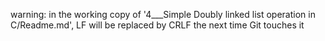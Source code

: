 warning: in the working copy of '4___Simple Doubly linked list operation in C/Readme.md', LF will be replaced by CRLF the next time Git touches it